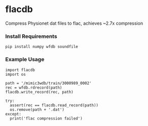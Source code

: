 # flacdb
Compress Physionet dat files to flac, achieves ~2.7x compression

### Install Requirements

```
pip install numpy wfdb soundfile
```

### Example Usage

```
import flacdb
import os

path = '/mimic3wdb/train/3000989_0002'
rec = wfdb.rdrecord(path)
flacdb.write_record(rec, path)

try:
  assert(rec == flacdb.read_record(path))
  os.remove(path + '.dat')
except:
  print('flac compression failed')
```
